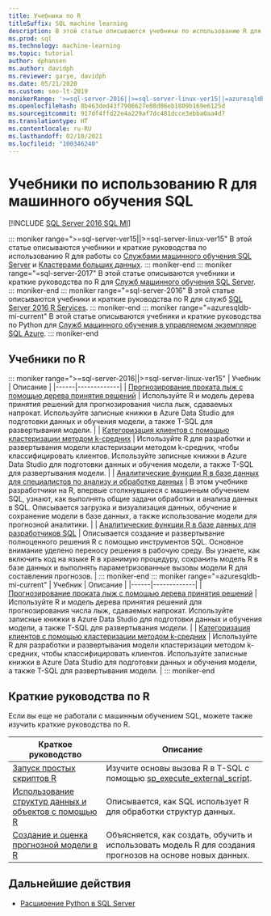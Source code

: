 ```yaml
---
title: Учебники по R
titleSuffix: SQL machine learning
description: В этой статье описываются учебники по использованию R для машинного обучения SQL. Узнайте, как выполнять сценарии и создавать модели машинного обучения.
ms.prod: sql
ms.technology: machine-learning
ms.topic: tutorial
author: dphansen
ms.author: davidph
ms.reviewer: garye, davidph
ms.date: 05/21/2020
ms.custom: seo-lt-2019
monikerRange: '>=sql-server-2016||>=sql-server-linux-ver15||=azuresqldb-mi-current'
ms.openlocfilehash: 8b463ded43f7906627e08d86eb1809b169e6125d
ms.sourcegitcommit: 917df4ffd22e4a229af7dc481dcce3ebba0aa4d7
ms.translationtype: HT
ms.contentlocale: ru-RU
ms.lasthandoff: 02/10/2021
ms.locfileid: "100346240"
---
```

# <a name="r-tutorials-for-sql-machine-learning"></a>Учебники по использованию R для машинного обучения SQL
[!INCLUDE [SQL Server 2016 SQL MI](../../includes/applies-to-version/sqlserver2016-asdbmi.md)]

::: moniker range=">=sql-server-ver15||>=sql-server-linux-ver15"
В этой статье описываются учебники и краткие руководства по использованию R для работы со [Службами машинного обучения SQL Server](../sql-server-machine-learning-services.md) и [Кластерами больших данных](../../big-data-cluster/machine-learning-services.md).
::: moniker-end
::: moniker range="=sql-server-2017"
В этой статье описываются учебники и краткие руководства по R для [Служб машинного обучения SQL Server](../sql-server-machine-learning-services.md).
::: moniker-end
::: moniker range="=sql-server-2016"
В этой статье описываются учебники и краткие руководства по R для служб [SQL Server 2016 R Services](../r/sql-server-r-services.md).
::: moniker-end
::: moniker range="=azuresqldb-mi-current"
В этой статье описываются учебники и краткие руководства по Python для [Служб машинного обучения в управляемом экземпляре SQL Azure](/azure/azure-sql/managed-instance/machine-learning-services-overview).
::: moniker-end

<a name="bkmk_sqltutorials"></a>

## <a name="r-tutorials"></a>Учебники по R

::: moniker range=">=sql-server-2016||>=sql-server-linux-ver15"
| Учебник | Описание |
|------|-------------|
| [Прогнозирование проката лыж с помощью дерева принятия решений](r-predictive-model-introduction.md) | Используйте R и модель дерева принятия решений для прогнозирования числа лыж, сдаваемых напрокат. Используйте записные книжки в Azure Data Studio для подготовки данных и обучения модели, а также T-SQL для развертывания модели. |
| [Категоризация клиентов с помощью кластеризации методом k-средних](r-clustering-model-introduction.md) | Используйте R для разработки и развертывания модели кластеризации методом k-средних, чтобы классифицировать клиентов. Используйте записные книжки в Azure Data Studio для подготовки данных и обучения модели, а также T-SQL для развертывания модели. |
| [Аналитические функции R в базе данных для специалистов по анализу и обработке данных](../tutorials/walkthrough-data-science-end-to-end-walkthrough.md) | В этом учебнике разработчики на R, впервые столкнувшиеся с машинным обучением SQL, узнают, как выполнять общие задачи обработки и анализа данных в SQL. Описывается загрузка и визуализация данных, обучение и сохранение модели в базе данных, а также использование модели для прогнозной аналитики. |
| [Аналитические функции R в базе данных для разработчиков SQL](../tutorials/r-taxi-classification-introduction.md) | Описывается создание и развертывание полноценного решения R с помощью инструментов SQL. Основное внимание уделено переносу решения в рабочую среду. Вы узнаете, как включить код на языке R в хранимую процедуру, сохранить модель R в базе данных и выполнять параметризованные вызовы модели R для составления прогнозов. |
::: moniker-end
::: moniker range="=azuresqldb-mi-current"
| Учебник | Описание |
|------|-------------|
| [Прогнозирование проката лыж с помощью дерева принятия решений](r-predictive-model-introduction.md) | Используйте R и модель дерева принятия решений для прогнозирования числа лыж, сдаваемых напрокат. Используйте записные книжки в Azure Data Studio для подготовки данных и обучения модели, а также T-SQL для развертывания модели. |
| [Категоризация клиентов с помощью кластеризации методом k-средних](r-clustering-model-introduction.md) | Используйте R для разработки и развертывания модели кластеризации методом k-средних, чтобы классифицировать клиентов. Используйте записные книжки в Azure Data Studio для подготовки данных и обучения модели, а также T-SQL для развертывания модели. |
::: moniker-end

## <a name="r-quickstarts"></a>Краткие руководства по R

Если вы еще не работали с машинным обучением SQL, можете также изучить краткие руководства по R.

| Краткое руководство | Описание |
|-|-|
| [Запуск простых скриптов R](quickstart-r-create-script.md) | Изучите основы вызова R в T-SQL с помощью [sp_execute_external_script](../../relational-databases/system-stored-procedures/sp-execute-external-script-transact-sql.md). |
| [Использование структур данных и объектов с помощью R](quickstart-r-data-types-and-objects.md) | Описывается, как SQL использует R для обработки структур данных. |
| [Создание и оценка прогнозной модели в R](quickstart-r-data-types-and-objects.md) | Объясняется, как создать, обучить и использовать модель R для создания прогнозов на основе новых данных. |

## <a name="next-steps"></a>Дальнейшие действия

+ [Расширение Python в SQL Server](../concepts/extension-r.md)

